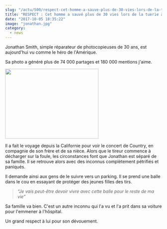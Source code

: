 ```yaml
--- 
slug: "/actu/500/respect-cet-homme-a-sauve-plus-de-30-vies-lors-de-la-tuerie-a-las-vegas"
title: "RESPECT : Cet homme a sauvé plus de 30 vies lors de la tuerie à Las Vegas"
date: "2017-10-05 18:35:22"
image: "jonathan.jpg"
category:
  - news
---
```

<p>Jonathan Smith, simple réparateur de photocopieuses de 30 ans, est aujourd'hui vu comme le héro de l'Amérique.</p>

<p>Sa photo a généré plus de 74 000 partages et 180 000 mentions j'aime.</p>

<p><img alt="" src="https://i.redd.it/scnj0vto6ipz.jpg" style="height:225px; width:300px" /></p>

<p>Il a fait le voyage depuis la Californie pour voir le concert de Country, en compagnie de son frère et de sa nièce. Alors que le tireur commence à décharger sur la foule, les circonstances font que Jonathan est séparé de sa famille. Il se retrouve alors avec des inconnus complètement pétrifiés et paniqués.</p>

<p>Il demande ainsi aux gens de le suivre vers un parking. Il se prend une balle dans le cou en essayant de protéger des jeunes filles des tirs.</p>

<blockquote>
<p><em>“Je vais peut-être devoir vivre avec cette balle pour le reste de ma vie” </em></p>
</blockquote>

<p>Sa famille va bien. C'est un autre inconnu qui l'a vu et l'a prit dans sa voiture pour l'emmener à l'hôspital.</p>

<p>Un grand respect à lui pour son dévouement.</p>

<p> </p>